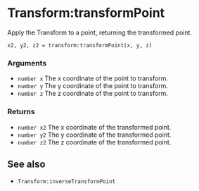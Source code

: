 <!--
category: reference
-->

Transform:transformPoint
===

Apply the Transform to a point, returning the transformed point.

    x2, y2, z2 = transform:transformPoint(x, y, z)

### Arguments

- `number x` The x coordinate of the point to transform.
- `number y` The y coordinate of the point to transform.
- `number z` The z coordinate of the point to transform.

### Returns

- `number x2` The x coordinate of the transformed point.
- `number y2` The y coordinate of the transformed point.
- `number z2` The z coordinate of the transformed point.

See also
---

- `Transform:inverseTransformPoint`
